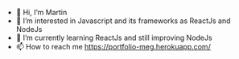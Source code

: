 - 👋 Hi, I’m Martin
- 👀 I’m interested in Javascript and its frameworks as ReactJs and NodeJs
- 🌱 I’m currently learning ReactJs and still improving NodeJs
- 📫 How to reach me https://portfolio-meg.herokuapp.com/
